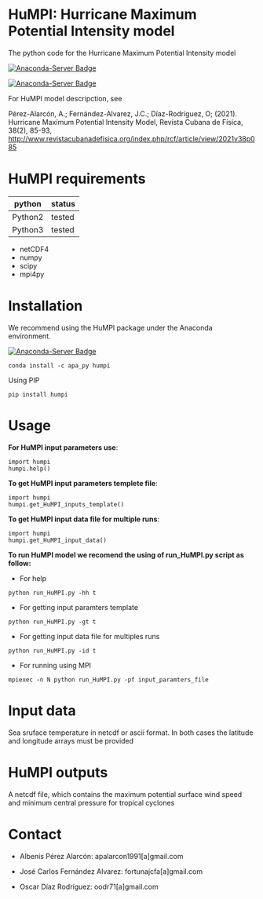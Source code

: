 # HuMPI: Hurricane Maximum Potential Intensity model
The python code for the Hurricane Maximum Potential Intensity model

[![Anaconda-Server Badge](https://anaconda.org/apa_py/humpi/badges/version.svg)](https://anaconda.org/apa_py/humpi)

[![Anaconda-Server Badge](https://anaconda.org/apa_py/humpi/badges/license.svg)](https://anaconda.org/apa_py/humpi)

For HuMPI model descripction, see

Pérez-Alarcón, A.; Fernández-Alvarez, J.C.; Díaz-Rodríguez, O; (2021). Hurricane Maximum Potential Intensity Model, Revista Cubana de Física, 38(2), 85-93, http://www.revistacubanadefisica.org/index.php/rcf/article/view/2021v38p085

# HuMPI requirements


<table>
<thead>
<tr>
<th>python</th>
<th>status</th>
</tr>
</thead>
<tbody>
<tr>
<td>Python2</td>
<td> tested</td>
</tr>
<tr>
<td>Python3</td>
<td> tested</td>
</tr>
</tbody>
</table>

*  netCDF4
*  numpy 
*  scipy 
*  mpi4py

# Installation

We recommend using the HuMPI package under the Anaconda environment.

[![Anaconda-Server Badge](https://anaconda.org/apa_py/humpi/badges/installer/conda.svg)](https://conda.anaconda.org/apa_py)
```
conda install -c apa_py humpi
```
Using PIP
```
pip install humpi
```

# Usage
<b>For HuMPI input parameters use</b>:
```
import humpi
humpi.help()
```

<b> To get HuMPI input parameters templete file</b>:
```
import humpi
humpi.get_HuMPI_inputs_template()
```

<b> To get HuMPI input data file for multiple runs</b>:
```
import humpi
humpi.get_HuMPI_input_data()
```

<b> To run HuMPI model we recomend the using of run_HuMPI.py script as follow:</b>
 * For help
```
python run_HuMPI.py -hh t
```
 * For getting input paramters template
```
python run_HuMPI.py -gt t
```
 * For getting input data file for multiples runs
```
python run_HuMPI.py -id t
```
 * For running using MPI
```
mpiexec -n N python run_HuMPI.py -pf input_paramters_file
```
 
# Input data
Sea sruface temperature in netcdf or ascii format. In both cases the latitude and longitude arrays must be provided

# HuMPI outputs
A netcdf file, which contains the maximum potential surface wind speed and minimum central pressure for tropical cyclones 
 
# Contact
- Albenis Pérez Alarcón: apalarcon1991[a]gmail.com

- José Carlos Fernández Alvarez: fortunajcfa[a]gmail.com

- Oscar Díaz Rodríguez: oodr71[a]gmail.com



